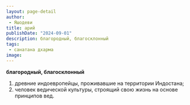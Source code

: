 ```yaml
---
layout: page-detail
author:
 - Яшодеви
title: арий
publishDate: "2024-09-01"
description: благородный, благосклонный
tags:
 - санатана дхарма
image: 
---
```


__благородный, благосклонный__
1) древние индоевропейцы, проживавшие на территории Индостана; 
2) человек ведической культуры, строящий свою жизнь на основе принципов вед.

